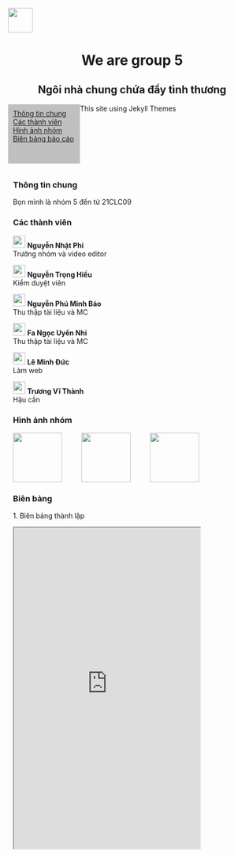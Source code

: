 <meta charset="utf-8">
<meta name="viewport" content="width=device-width, initial-scale=1">

<head>
  <style>
      body {
      margin: 0;

      }

      .column {
      float: left;
      padding: 10px;
      }

      .column.side {
      width: 25%;
      background-color: #C0C0C0;
      height: 100;
      color: white;
      }
      .column.rest {
      width: 75%;}

      .row:after {
      content: "";
      display: table;
      clear: both;
    }
  </style>

  <p align="left"> <img height="50" src="https://truyenthongdaiphuc.files.wordpress.com/2015/09/dai_hoc_khoa_hoc_tu_nhien_dhqg-hcm.png"></p>
  <h1>  
    <p align="center"> We are group 5 </p> 
  </h1>
  <h2 align="center"> Ngôi nhà chung chứa đầy tình thương </h2>
</head>
  
<body>
  <div class="column side">
    <a href="#ttc"> Thông tin chung </a>      
    <a href="#ctv"> Các thành viên </a>
    <a href="#han"> Hình ảnh nhóm </a>  
    <a href="#bbbc"> Biên bảng báo cáo </a>
  </div>

  <div class="column rest">
  <h3 id="ttc"> Thông tin chung  </h3>
  Bọn mình là nhóm 5 đến từ 21CLC09

  <h3 id="ctv"> Các thành viên  </h3>  

  [<img width="25" src="https://upload.wikimedia.org/wikipedia/commons/thumb/f/ff/Facebook_logo_36x36.svg/2048px-Facebook_logo_36x36.svg.png">](https://www.facebook.com/ngnhatfiii1804) **Nguyễn Nhật Phi**  
  Trưởng nhóm và video editor    


  [<img width="25" src="https://upload.wikimedia.org/wikipedia/commons/thumb/f/ff/Facebook_logo_36x36.svg/2048px-Facebook_logo_36x36.svg.png">](https://www.facebook.com/dev.tronghieu) **Nguyễn Trọng Hiếu**   
  Kiểm duyệt viên    


  [<img width="25" src="https://upload.wikimedia.org/wikipedia/commons/thumb/f/ff/Facebook_logo_36x36.svg/2048px-Facebook_logo_36x36.svg.png">](https://www.facebook.com/profile.php?id=100010494795471) **Nguyễn Phú Minh Bảo**  
  Thu thập tài liệu và MC    


  [<img width="25" src="https://upload.wikimedia.org/wikipedia/commons/thumb/f/ff/Facebook_logo_36x36.svg/2048px-Facebook_logo_36x36.svg.png">](https://www.facebook.com/profile.php?id=100015800913107) **Fa Ngọc Uyển Nhi**     
  Thu thập tài liệu và MC  


  [<img width="25" src="https://upload.wikimedia.org/wikipedia/commons/thumb/f/ff/Facebook_logo_36x36.svg/2048px-Facebook_logo_36x36.svg.png">](https://www.facebook.com/duc.leminh2812/) **Lê Minh Đức**  
  Làm web


  [<img width="25" src="https://upload.wikimedia.org/wikipedia/commons/thumb/f/ff/Facebook_logo_36x36.svg/2048px-Facebook_logo_36x36.svg.png">](https://www.facebook.com/nomatterwhatusay) **Trương Vĩ Thành**  
  Hậu cần

  <h3 id="han"> Hình ảnh nhóm </h3>

  <p>
    <img align="left" height="100" src="https://hatrabbits.com/wp-content/uploads/2017/01/random.jpg">
    <img align="right" height="100" src="https://images.unsplash.com/photo-1494253109108-2e30c049369b?ixid=MnwxMjA3fDB8MHxzZWFyY2h8Mnx8cmFuZG9tJTIwZm9vZCUyMHN0b3JlfGVufDB8fDB8fA%3D%3D&ixlib=rb-1.2.1&w=1000&q=80">
     <p align="center"><img height="100" src="https://images.unsplash.com/photo-1481349518771-20055b2a7b24?ixid=MnwxMjA3fDB8MHxzZWFyY2h8M3x8cmFuZG9tfGVufDB8fDB8fA%3D%3D&ixlib=rb-1.2.1&w=1000&q=80"></p>
  </p>

  <h3 id="bbbc"> Biên bảng</h3>
  1. Biên bảng thành lập

  <p align="center"><iframe width="100%" height="650" src="https://docs.google.com/document/d/e/2PACX-1vTH4qTRv8KbnhMMrRSi3tLJU38AeGhWNx-z1Am6FmUVSaZnuBMURdFek-tXWZ6iNoK8PpJw7_cc9usm/pub?embedded=true"></iframe></p>
  </div>
</body>

<footer> <p> This site using Jekyll Themes </p> </footer>

